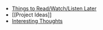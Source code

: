 - [Things to Read/Watch/Listen Later]([[later]])
- [[Project Ideas]]
- [Interesting Thoughts]([[thoughts]])
